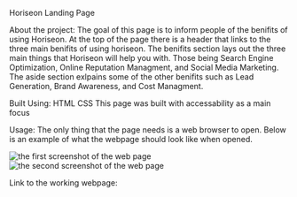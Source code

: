 Horiseon Landing Page

About the project:
The goal of this page is to inform people of the benifits of using Horiseon. At the top of the page there is a header that links to the three main benifits of using horiseon.
The benifits section lays out the three main things that Horiseon will help you with. Those being Search Engine Optimization, Online Reputation Managment, and Social Media Marketing.
The aside section exlpains some of the other benifits such as Lead Generation, Brand Awareness, and Cost Managment.

Built Using:
HTML
CSS
This page was built with accessability as a main focus

Usage:
The only thing that the page needs is a web browser to open. 
Below is an example of what the webpage should look like when opened.

<img src="./example-screenshots/screenshot1.png" alt="the first screenshot of the web page">

<img src="./example-screenshots/screenshot2.png" alt="the second screenshot of the web page">

Link to the working webpage: